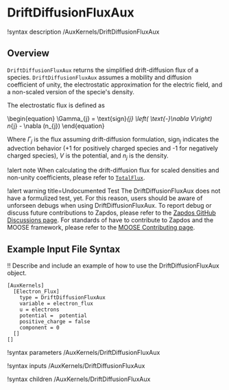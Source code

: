 # DriftDiffusionFluxAux

!syntax description /AuxKernels/DriftDiffusionFluxAux

## Overview

`DriftDiffusionFluxAux` returns the simplified drift-diffusion flux of a species. `DriftDiffusionFluxAux`
assumes a mobility and diffusion coefficient of unity, the electrostatic approximation for the electric field, and a non-scaled version of the specie's density.

The electrostatic flux is defined as

\begin{equation}
\Gamma_{j} =  \text{sign}_{j}  \left( \text{-}\nabla V\right) n_{j} - \nabla (n_{j})
\end{equation}

Where $\Gamma_{j}$ is the flux assuming drift-diffusion formulation, $\text{sign}_{j}$ indicates the advection behavior ($\text{+}1$ for positively charged species and $\text{-}1$ for negatively charged species),
$V$ is the potential, and $n_{j}$ is the density.

!alert note
When calculating the drift-diffusion flux for scaled densities and non-unity coefficients, please refer to [`TotalFlux`](/auxkernels/TotalFlux.md).

!alert warning title=Undocumented Test
The DriftDiffusionFluxAux does not have a formulized test, yet. For this reason,
users should be aware of unforseen debugs when using DriftDiffusionFluxAux. To
report debug or discuss future contributions to Zapdos, please refer to the
[Zapdos GitHub Discussions page](https://github.com/shannon-lab/zapdos/discussions).
For standards of have to contribute to Zapdos and the MOOSE framework,
please refer to the [MOOSE Contributing page](framework/contributing.md).

## Example Input File Syntax

!! Describe and include an example of how to use the DriftDiffusionFluxAux object.

```text
[AuxKernels]
  [Electron_Flux]
    type = DriftDiffusionFluxAux
    variable = electron_flux
    u = electrons
    potential =  potential
    positive_charge = false
    component = 0
  []
[]
```

!syntax parameters /AuxKernels/DriftDiffusionFluxAux

!syntax inputs /AuxKernels/DriftDiffusionFluxAux

!syntax children /AuxKernels/DriftDiffusionFluxAux

